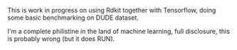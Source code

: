 This is work in progress on using Rdkit together with Tensorflow, doing some basic benchmarking on DUDE dataset.


I'm a complete philistine in the land of machine learning, full disclosure, this is probably wrong (but it does RUN). 
